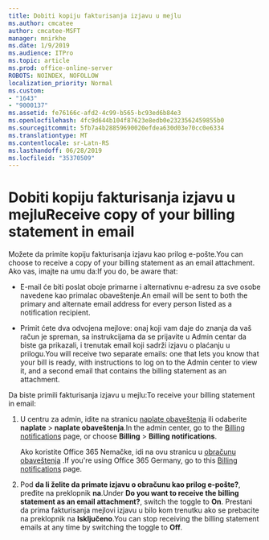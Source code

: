 ```yaml
---
title: Dobiti kopiju fakturisanja izjavu u mejlu
ms.author: cmcatee
author: cmcatee-MSFT
manager: mnirkhe
ms.date: 1/9/2019
ms.audience: ITPro
ms.topic: article
ms.prod: office-online-server
ROBOTS: NOINDEX, NOFOLLOW
localization_priority: Normal
ms.custom:
- "1643"
- "9000137"
ms.assetid: fe76166c-afd2-4c99-b565-bc93ed6b84e3
ms.openlocfilehash: 4fc9d644b104f87623e8edb0e2323562459855b0
ms.sourcegitcommit: 5fb7a4b28859690020efdea630d03e70cc0e6334
ms.translationtype: MT
ms.contentlocale: sr-Latn-RS
ms.lasthandoff: 06/28/2019
ms.locfileid: "35370509"
---
```

# <a name="receive-copy-of-your-billing-statement-in-email"></a><span data-ttu-id="ea39f-102">Dobiti kopiju fakturisanja izjavu u mejlu</span><span class="sxs-lookup"><span data-stu-id="ea39f-102">Receive copy of your billing statement in email</span></span>

<span data-ttu-id="ea39f-103">Možete da primite kopiju fakturisanja izjavu kao prilog e-pošte.</span><span class="sxs-lookup"><span data-stu-id="ea39f-103">You can choose to receive a copy of your billing statement as an email attachment.</span></span> <span data-ttu-id="ea39f-104">Ako vas, imajte na umu da:</span><span class="sxs-lookup"><span data-stu-id="ea39f-104">If you do, be aware that:</span></span>
  
- <span data-ttu-id="ea39f-105">E-mail će biti poslat oboje primarne i alternativnu e-adresu za sve osobe navedene kao primalac obaveštenje.</span><span class="sxs-lookup"><span data-stu-id="ea39f-105">An email will be sent to both the primary and alternate email address for every person listed as a notification recipient.</span></span>

- <span data-ttu-id="ea39f-106">Primit ćete dva odvojena mejlove: onaj koji vam daje do znanja da vaš račun je spreman, sa instrukcijama da se prijavite u Admin centar da biste ga prikazali, i trenutak email koji sadrži izjavu o plaćanju u prilogu.</span><span class="sxs-lookup"><span data-stu-id="ea39f-106">You will receive two separate emails: one that lets you know that your bill is ready, with instructions to log on to the Admin center to view it, and a second email that contains the billing statement as an attachment.</span></span>

<span data-ttu-id="ea39f-107">Da biste primili fakturisanja izjavu u mejlu:</span><span class="sxs-lookup"><span data-stu-id="ea39f-107">To receive your billing statement in email:</span></span>
  
1. <span data-ttu-id="ea39f-108">U centru za admin, idite na stranicu [naplate obaveštenja](https://go.microsoft.com/fwlink/p/?linkid=853212) ili odaberite **naplate** \> **naplate obaveštenja**.</span><span class="sxs-lookup"><span data-stu-id="ea39f-108">In the admin center, go to the [Billing notifications](https://go.microsoft.com/fwlink/p/?linkid=853212) page, or choose **Billing** \> **Billing notifications**.</span></span>

    <span data-ttu-id="ea39f-109">Ako koristite Office 365 Nemačke, idi na ovu stranicu u [obračunu obaveštenja](https://go.microsoft.com/fwlink/p/?linkid=853213) .</span><span class="sxs-lookup"><span data-stu-id="ea39f-109">If you're using Office 365 Germany, go to this [Billing notifications](https://go.microsoft.com/fwlink/p/?linkid=853213) page.</span></span>

2. <span data-ttu-id="ea39f-110">Pod **da li želite da primate izjavu o obračunu kao prilog e-pošte?**, pređite na preklopnik **na**.</span><span class="sxs-lookup"><span data-stu-id="ea39f-110">Under **Do you want to receive the billing statement as an email attachment?**, switch the toggle to **On**.</span></span> <span data-ttu-id="ea39f-111">Prestani da prima fakturisanja mejlovi izjavu u bilo kom trenutku ako se prebacite na preklopnik na **Isključeno**.</span><span class="sxs-lookup"><span data-stu-id="ea39f-111">You can stop receiving the billing statement emails at any time by switching the toggle to **Off**.</span></span>
